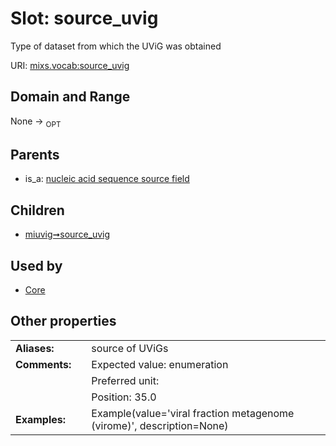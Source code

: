 
# Slot: source_uvig


Type of dataset from which the UViG was obtained

URI: [mixs.vocab:source_uvig](https://w3id.org/mixs/vocab/source_uvig)


## Domain and Range

None ->  <sub>OPT</sub> 

## Parents

 *  is_a: [nucleic acid sequence source field](nucleic_acid_sequence_source_field.md)

## Children

 *  [miuvig➞source_uvig](miuvig_source_uvig.md)

## Used by

 * [Core](Core.md)

## Other properties

|  |  |  |
| --- | --- | --- |
| **Aliases:** | | source of UViGs |
| **Comments:** | | Expected value: enumeration |
|  | | Preferred unit:  |
|  | | Position: 35.0 |
| **Examples:** | | Example(value='viral fraction metagenome (virome)', description=None) |

